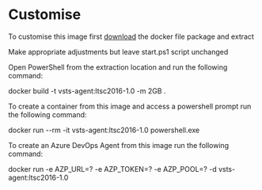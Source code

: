 # Customise

To customise this image first [download](https://github.com/modalitysystems/modalitysoftware-docs/releases/download/Latest/vsts-agent-ltsc2016.zip) the docker file package and extract

Make appropriate adjustments but leave start.ps1 script unchanged

Open PowerShell from the extraction location and run the following command:

docker build -t vsts-agent:ltsc2016-1.0 -m 2GB .

To create a container from this image and access a powershell prompt run the following command:

docker run --rm -it vsts-agent:ltsc2016-1.0 powershell.exe

To create an Azure DevOps Agent from this image run the following command:

docker run -e AZP_URL=? -e AZP_TOKEN=? -e AZP_POOL=? -d vsts-agent:ltsc2016-1.0
